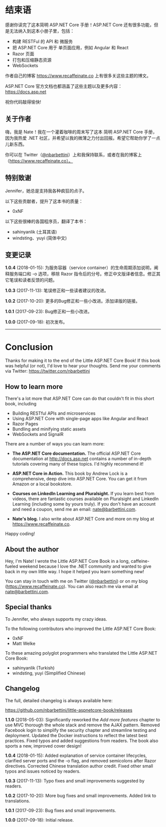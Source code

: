 # 结束语

感谢你读完了这本简明 ASP.NET Core 手册！ASP.NET Core 还有很多功能，但是无法纳入到这本小册子里，包括：

* 构建 RESTFul 的 API 和 微服务
* 把 ASP.NET Core 用于 单页面应用，例如 Angular 和 React
* Razor 页面
* 打包和压缩静态资源
* WebSockets

作者自己的博客 https://www.recaffeinate.co 上有很多关这些主题的博文。

ASP.NET Core 官方文档也都涵盖了这些主题以及更多内容：https://docs.asp.net

祝你代码敲得愉快!

## 关于作者

嗨，我是 Nate！我在一个灌着咖啡的周末写了这本 简明 ASP.NET Core 手册，因为我热爱 .NET 社区，并希望以我的微薄之力付出回报。希望它帮助你学了一点儿新东西。

你可以在 Twitter（[@nbarbettini](https://twitter.com/nbarbettini)）上和我保持联系，或者在我的博客上（https://www.recaffeinate.co）。

## 特别致谢

Jennifer，她总是支持我各种疯狂的点子。

以下这些贡献者，提升了这本书的质量：

* 0xNF

以下这些很棒的各国程序员，翻译了本书：

* sahinyanlik (土耳其语)
* windsting、yuyi (简体中文)

## 变更记录

**1.0.4** (2018-01-15): 为服务容器（service container）的生命周期添加说明，阐释服务端口和 -o 选项，移除 Razor 指令后的分号。修正中文版译者信息。修正其它笔误和读者反馈的问题。

**1.0.3** (2017-11-13): 笔误修正和一些读者建议的改进。

**1.0.2** (2017-10-20): 更多的Bug修正和一些小改进。添加译版的链接。

**1.0.1** (2017-09-23): Bug修正和一些小改进。

**1.0.0** (2017-09-18): 初次发布。

---

# Conclusion

Thanks for making it to the end of the Little ASP.NET Core Book! If this book was helpful (or not), I'd love to hear your thoughts. Send me your comments via Twitter: https://twitter.com/nbarbettini

## How to learn more

There's a lot more that ASP.NET Core can do that couldn't fit in this short book, including

* Building RESTful APIs and microservices
* Using ASP.NET Core with single-page apps like Angular and React
* Razor Pages
* Bundling and minifying static assets
* WebSockets and SignalR

There are a number of ways you can learn more:

* **The ASP.NET Core documentation.** The official ASP.NET Core documentation at http://docs.asp.net contains a number of in-depth tutorials covering many of these topics. I'd highly recommend it!

* **ASP.NET Core in Action.** This book by Andrew Lock is a comprehensive, deep dive into ASP.NET Core. You can get it from Amazon or a local bookstore.

* **Courses on LinkedIn Learning and Pluralsight.** If you learn best from videos, there are fantastic courses available on Pluralsight and LinkedIn Learning (including some by yours truly). If you don't have an account and need a coupon, send me an email: nate@barbettini.com.

* **Nate's blog.** I also write about ASP.NET Core and more on my blog at https://www.recaffeinate.co.

Happy coding!

## About the author

Hey, I'm Nate! I wrote the Little ASP.NET Core Book in a long, caffeine-fueled weekend because I love the .NET community and wanted to give back in my own little way. I hope it helped you learn something new!

You can stay in touch with me on Twitter ([@nbarbettini](https://twitter.com/nbarbettini)) or on my blog (https://www.recaffeinate.co). You can also reach me via email at nate@barbettini.com.

## Special thanks

To Jennifer, who always supports my crazy ideas.

To the following contributors who improved the Little ASP.NET Core Book:

* 0xNF
* Matt Welke

To these amazing polyglot programmers who translated the Little ASP.NET Core Book:

* sahinyanlik (Turkish)
* windsting, yuyi (Simplified Chinese)

## Changelog

The full, detailed changelog is always available here:

https://github.com/nbarbettini/little-aspnetcore-book/releases

**1.1.0** (2018-05-03): Significantly reworked the *Add more features* chapter to use MVC thorough the whole stack and remove the AJAX pattern. Removed Facebook login to simplify the security chapter and streamline testing and deployment. Updated the Docker instructions to reflect the latest best practices. Fixed typos and added suggestions from readers. The book also sports a new, improved cover design!

**1.0.4** (2018-01-15): Added explanation of service container lifecycles, clarified server ports and the -o flag, and removed semicolons after Razor directives. Corrected Chinese translation author credit. Fixed other small typos and issues noticed by readers.

**1.0.3** (2017-11-13): Typo fixes and small improvements suggested by readers.

**1.0.2** (2017-10-20): More bug fixes and small improvements. Added link to translations.

**1.0.1** (2017-09-23): Bug fixes and small improvements.

**1.0.0** (2017-09-18): Initial release.
